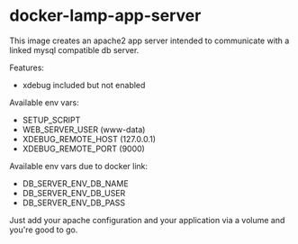 # docker-lamp-app-server

This image creates an apache2 app server intended to communicate with a linked mysql compatible db server.

Features:
- xdebug included but not enabled

Available env vars:
- SETUP_SCRIPT
- WEB_SERVER_USER (www-data)
- XDEBUG_REMOTE_HOST (127.0.0.1)
- XDEBUG_REMOTE_PORT (9000)

Available env vars due to docker link:
- DB_SERVER_ENV_DB_NAME
- DB_SERVER_ENV_DB_USER
- DB_SERVER_ENV_DB_PASS

Just add your apache configuration and your application via a volume and you're good to go.
